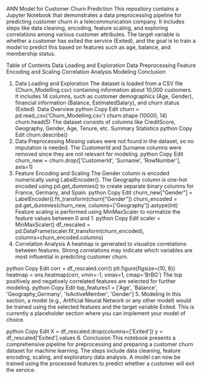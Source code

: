 ANN Model for Customer Churn Prediction
This repository contains a Jupyter Notebook that demonstrates a data preprocessing pipeline for predicting customer churn in a telecommunication company. It includes steps like data cleaning, encoding, feature scaling, and exploring correlations among various customer attributes. The target variable is whether a customer has exited the service (Exited), and the goal is to train a model to predict this based on features such as age, balance, and membership status.

Table of Contents
Data Loading and Exploration
Data Preprocessing
Feature Encoding and Scaling
Correlation Analysis
Modeling
Conclusion
1. Data Loading and Exploration
The dataset is loaded from a CSV file (Churn_Modelling.csv) containing information about 10,000 customers.
It includes 14 columns, such as customer demographics (Age, Gender), financial information (Balance, EstimatedSalary), and churn status (Exited).
Data Overview
python
Copy
Edit
churn = pd.read_csv('Churn_Modelling.csv')
churn.shape
(10000, 14)
churn.head(5)
The dataset consists of columns like CreditScore, Geography, Gender, Age, Tenure, etc.
Summary Statistics
python
Copy
Edit
churn.describe()
2. Data Preprocessing
Missing values were not found in the dataset, so no imputation is needed.
The CustomerId and Surname columns were removed since they are not relevant for modeling.
python
Copy
Edit
churn_new = churn.drop(['CustomerId', 'Surname', 'RowNumber'], axis=1)
3. Feature Encoding and Scaling
The Gender column is encoded numerically using LabelEncoder().
The Geography column is one-hot encoded using pd.get_dummies() to create separate binary columns for France, Germany, and Spain.
python
Copy
Edit
churn_new["Gender"] = LabelEncoder().fit_transform(churn["Gender"])
churn_encoded = pd.get_dummies(churn_new, columns=['Geography']).astype(int)
Feature scaling is performed using MinMaxScaler to normalize the feature values between 0 and 1.
python
Copy
Edit
scaler = MinMaxScaler()
df_rescaled = pd.DataFrame(scaler.fit_transform(churn_encoded), columns=churn_encoded.columns)
4. Correlation Analysis
A heatmap is generated to visualize correlations between features. Strong correlations may indicate which variables are most influential in predicting customer churn.

python
Copy
Edit
corr = df_rescaled.corr()
plt.figure(figsize=(10, 6))
heatmap = sns.heatmap(corr, vmin=-1, vmax=1, cmap='BrBG')
The top positively and negatively correlated features are selected for further modeling.
python
Copy
Edit
top_features1 = ['Age', 'Balance', 'Geography_Germany', 'IsActiveMember', 'Gender']
5. Modeling
In this section, a model (e.g., Artificial Neural Network or any other model) would be trained using the selected features and the target variable Exited. This is currently a placeholder section where you can implement your model of choice.

python
Copy
Edit
X = df_rescaled.drop(columns=['Exited'])
y = df_rescaled['Exited'].values
6. Conclusion
This notebook presents a comprehensive pipeline for preprocessing and preparing a customer churn dataset for machine learning. The steps include data cleaning, feature encoding, scaling, and exploratory data analysis. A model can now be trained using the processed features to predict whether a customer will exit the service.
